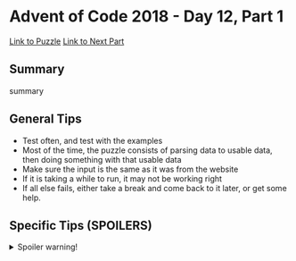 # Advent of Code 2018 - Day 12, Part 1

[Link to Puzzle](https://adventofcode.com/2018/day/12)
[Link to Next Part](https://github.com/CodingAP/unofficial-aoc-syllabus/blob/main/years/2018/day12/part2.md)

## Summary
summary

## General Tips
- Test often, and test with the examples
- Most of the time, the puzzle consists of parsing data to usable data, then doing something with that usable data
- Make sure the input is the same as it was from the website
- If it is taking a while to run, it may not be working right
- If all else fails, either take a break and come back to it later, or get some help.

## Specific Tips (SPOILERS)
<details> <summary>Spoiler warning!</summary>

specific tips

</details>